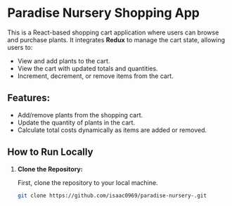# Paradise Nursery Shopping App

This is a React-based shopping cart application where users can browse and purchase plants. It integrates **Redux** to manage the cart state, allowing users to:

- View and add plants to the cart.
- View the cart with updated totals and quantities.
- Increment, decrement, or remove items from the cart.

## Features:

- Add/remove plants from the shopping cart.
- Update the quantity of plants in the cart.
- Calculate total costs dynamically as items are added or removed.

## How to Run Locally

1. **Clone the Repository:**

   First, clone the repository to your local machine.

   ```bash
   git clone https://github.com/isaac0969/paradise-nursery-.git
